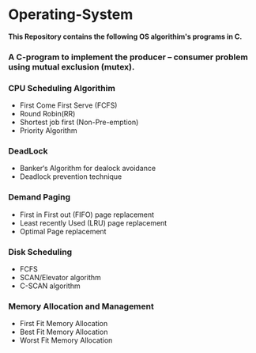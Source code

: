 # Operating-System
**This Repository contains the following OS algorithim's programs in C.**
### A C-program to implement the producer – consumer problem using mutual exclusion (mutex).

### CPU Scheduling Algorithim
  + First Come First Serve (FCFS)
  + Round Robin(RR)
  + Shortest job first (Non-Pre-emption)
  + Priority Algorithm
### DeadLock
  + Banker‘s Algorithm for dealock avoidance
  + Deadlock prevention technique
### Demand Paging
  + First in First out (FIFO) page replacement
  + Least recently Used (LRU) page replacement
  + Optimal Page replacement
### Disk Scheduling
  + FCFS
  + SCAN/Elevator algorithm
  + C-SCAN algorithm
### Memory Allocation and Management
  + First Fit Memory Allocation
  + Best Fit Memory Allocation
  + Worst Fit Memory Allocation
 
